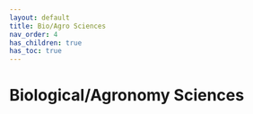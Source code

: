 ```yaml
---
layout: default
title: Bio/Agro Sciences
nav_order: 4
has_children: true
has_toc: true
---
```


# Biological/Agronomy Sciences
